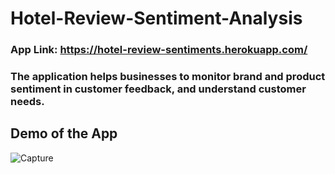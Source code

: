 # Hotel-Review-Sentiment-Analysis
### App Link: https://hotel-review-sentiments.herokuapp.com/
### The application helps businesses to monitor brand and product sentiment in customer feedback, and understand customer needs.

## Demo of the App
![Capture](https://user-images.githubusercontent.com/82457590/143098324-daf53d33-0f85-4ac6-8032-6b2b4b6370c6.PNG)
